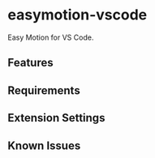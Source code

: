 # easymotion-vscode

Easy Motion for VS Code.

## Features


## Requirements


## Extension Settings


## Known Issues

